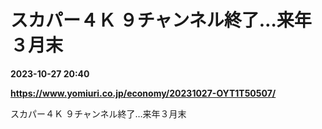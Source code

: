 # スカパー４Ｋ ９チャンネル終了…来年３月末

**2023-10-27 20:40**

**https://www.yomiuri.co.jp/economy/20231027-OYT1T50507/**

スカパー４Ｋ ９チャンネル終了…来年３月末